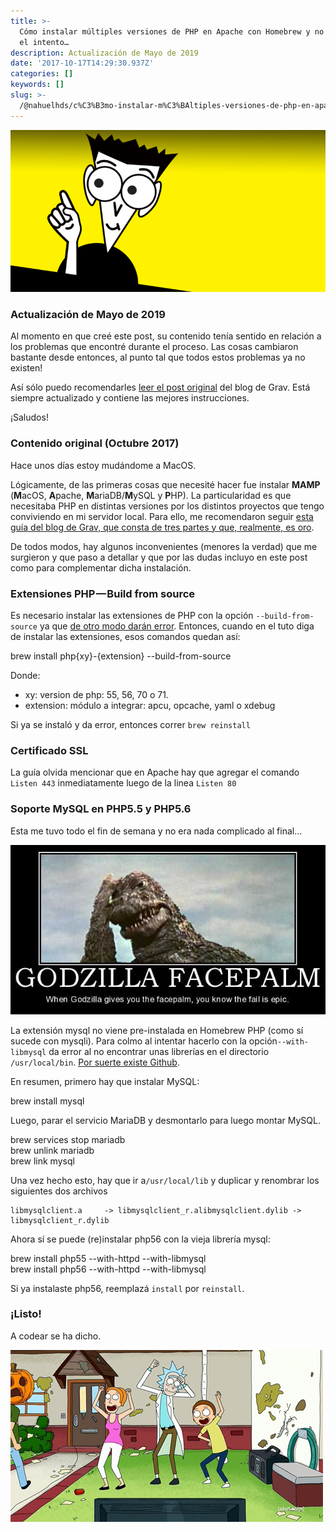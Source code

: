 ```yaml
---
title: >-
  Cómo instalar múltiples versiones de PHP en Apache con Homebrew y no morir en
  el intento…
description: Actualización de Mayo de 2019
date: '2017-10-17T14:29:30.937Z'
categories: []
keywords: []
slug: >-
  /@nahuelhds/c%C3%B3mo-instalar-m%C3%BAltiples-versiones-de-php-en-apache-con-homebrew-y-no-morir-en-el-intento-9b4de6f1e327
---
```


![](img/1__ZDOzg6V661UtBKQiGRWVQw.png)

### Actualización de Mayo de 2019

Al momento en que creé este post, su contenido tenía sentido en relación a los problemas que encontré durante el proceso. Las cosas cambiaron bastante desde entonces, al punto tal que todos estos problemas ya no existen!

Así sólo puedo recomendarles [leer el post original](https://getgrav.org/blog/macos-sierra-apache-multiple-php-versions) del blog de Grav. Está siempre actualizado y contiene las mejores instrucciones.

¡Saludos!

### Contenido original (Octubre 2017)

Hace unos días estoy mudándome a MacOS.

Lógicamente, de las primeras cosas que necesité hacer fue instalar **MAMP** (**M**acOS, **A**pache, **M**ariaDB/**M**ySQL y **P**HP). La particularidad es que necesitaba PHP en distintas versiones por los distintos proyectos que tengo conviviendo en mi servidor local. Para ello, me recomendaron seguir [esta guía del blog de Grav, que consta de tres partes y que, realmente, es oro](https://getgrav.org/blog/macos-sierra-apache-multiple-php-versions).

De todos modos, hay algunos inconvenientes (menores la verdad) que me surgieron y que paso a detallar y que por las dudas incluyo en este post como para complementar dicha instalación.

### Extensiones PHP — Build from source

Es necesario instalar las extensiones de PHP con la opción `--build-from-source` ya que [de otro modo darán error](https://github.com/Homebrew/homebrew-php/issues/2475). Entonces, cuando en el tuto diga de instalar las extensiones, esos comandos quedan así:

brew install php{xy}-{extension} --build-from-source

Donde:

*   xy: version de php: 55, 56, 70 o 71.
*   extension: módulo a integrar: apcu, opcache, yaml o xdebug

Si ya se instaló y da error, entonces correr `brew reinstall`

### Certificado SSL

La guía olvida mencionar que en Apache hay que agregar el comando `Listen 443` inmediatamente luego de la linea `Listen 80`

### Soporte MySQL en PHP5.5 y PHP5.6

Esta me tuvo todo el fin de semana y no era nada complicado al final…

![](img/1__9pqxqRnUXF09vIcHX__BY0g.png)

La extensión mysql no viene pre-instalada en Homebrew PHP (como sí sucede con mysqli). Para colmo al intentar hacerlo con la opción`--with-libmysql` da error al no encontrar unas librerías en el directorio `/usr/local/bin`. [Por suerte existe Github](https://github.com/Homebrew/homebrew-php/issues/4501#issuecomment-337139957).

En resumen, primero hay que instalar MySQL:

brew install mysql

Luego, parar el servicio MariaDB y desmontarlo para luego montar MySQL.

brew services stop mariadb  
brew unlink mariadb  
brew link mysql

Una vez hecho esto, hay que ir a`/usr/local/lib` y duplicar y renombrar los siguientes dos archivos

```
libmysqlclient.a     -> libmysqlclient_r.alibmysqlclient.dylib -> libmysqlclient_r.dylib
```

Ahora sí se puede (re)instalar php56 con la vieja librería mysql:

brew install php55 --with-httpd --with-libmysql  
brew install php56 --with-httpd --with-libmysql

Si ya instalaste php56, reemplazá `install` por `reinstall`.

### ¡Listo!

A codear se ha dicho.

![](img/1__o0RaJxltpHX03VGW9F__vrg.png)
